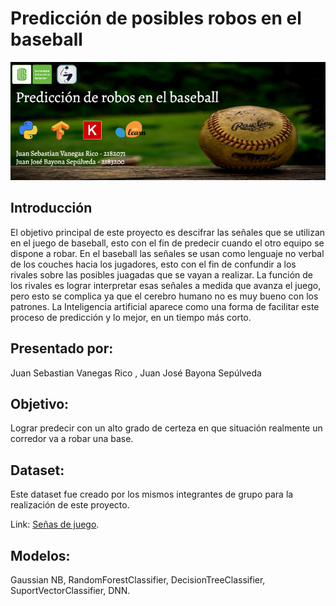 # Predicción de posibles robos en el baseball
![alt text](https://raw.githubusercontent.com/JuanJoseBayonaSepulveda/PrediccionRoboDeBases/main/Banner.png)
## Introducción

El objetivo principal de este proyecto es descifrar las señales que se utilizan en el juego de baseball, esto con el fin de predecir cuando el otro equipo se dispone a robar. En el baseball las señales se usan como lenguaje no verbal de los couches hacia los jugadores, esto con el fin de confundir a los rivales sobre las posibles juagadas que se vayan a realizar. La función de los rivales es lograr interpretar esas señales a medida que avanza el juego, pero esto se complica ya que el cerebro humano no es muy bueno con los patrones. La Inteligencia artificial aparece como una forma de facilitar este proceso de predicción y lo mejor, en un tiempo más corto.

## Presentado por:
Juan Sebastian Vanegas Rico , 
Juan José Bayona Sepúlveda

## Objetivo: 

Lograr predecir con un alto grado de certeza en que situación realmente un corredor va a robar una base.

## Dataset:
Este dataset fue creado por los mismos integrantes de grupo para la realización de este proyecto.

Link:
 [Señas de juego](https://raw.githubusercontent.com/JuanJoseBayonaSepulveda/PrediccionRoboDeBases/main/data_ia_proyecto_ABC.csv).
## Modelos:

Gaussian NB, RandomForestClassifier, DecisionTreeClassifier, SuportVectorClassifier, DNN.


